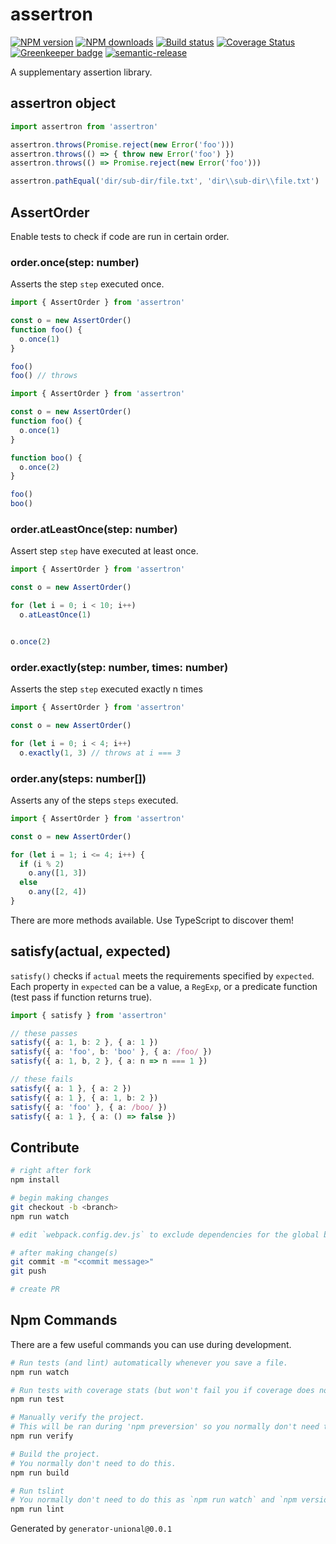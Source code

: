 # assertron

[![NPM version][npm-image]][npm-url]
[![NPM downloads][downloads-image]][downloads-url]
[![Build status][travis-image]][travis-url]
[![Coverage Status][coveralls-image]][coveralls-url]
[![Greenkeeper badge](https://badges.greenkeeper.io/unional/assertron.svg)](https://greenkeeper.io/)
[![semantic-release](https://img.shields.io/badge/%20%20%F0%9F%93%A6%F0%9F%9A%80-semantic--release-e10079.svg)](https://github.com/semantic-release/semantic-release)

A supplementary assertion library.

## assertron object

```ts
import assertron from 'assertron'

assertron.throws(Promise.reject(new Error('foo')))
assertron.throws(() => { throw new Error('foo') })
assertron.throws(() => Promise.reject(new Error('foo')))

assertron.pathEqual('dir/sub-dir/file.txt', 'dir\\sub-dir\\file.txt')
```

## AssertOrder

Enable tests to check if code are run in certain order.

### order.once(step: number)

Asserts the step `step` executed once.

```ts
import { AssertOrder } from 'assertron'

const o = new AssertOrder()
function foo() {
  o.once(1)
}

foo()
foo() // throws
```

```ts
import { AssertOrder } from 'assertron'

const o = new AssertOrder()
function foo() {
  o.once(1)
}

function boo() {
  o.once(2)
}

foo()
boo()
```

### order.atLeastOnce(step: number)

Assert step `step` have executed at least once.

```ts
import { AssertOrder } from 'assertron'

const o = new AssertOrder()

for (let i = 0; i < 10; i++)
  o.atLeastOnce(1)


o.once(2)
```

### order.exactly(step: number, times: number)

Asserts the step `step` executed exactly n times

```ts
import { AssertOrder } from 'assertron'

const o = new AssertOrder()

for (let i = 0; i < 4; i++)
  o.exactly(1, 3) // throws at i === 3
```

### order.any(steps: number[])

Asserts any of the steps `steps` executed.

```ts
import { AssertOrder } from 'assertron'

const o = new AssertOrder()

for (let i = 1; i <= 4; i++) {
  if (i % 2)
    o.any([1, 3])
  else
    o.any([2, 4])
}
```

There are more methods available. Use TypeScript to discover them!

## satisfy(actual, expected)

`satisfy()` checks if `actual` meets the requirements specified by `expected`.
Each property in `expected` can be a value, a `RegExp`, or a predicate function (test pass if function returns true).

```ts
import { satisfy } from 'assertron'

// these passes
satisfy({ a: 1, b: 2 }, { a: 1 })
satisfy({ a: 'foo', b: 'boo' }, { a: /foo/ })
satisfy({ a: 1, b, 2 }, { a: n => n === 1 })

// these fails
satisfy({ a: 1 }, { a: 2 })
satisfy({ a: 1 }, { a: 1, b: 2 })
satisfy({ a: 'foo' }, { a: /boo/ })
satisfy({ a: 1 }, { a: () => false })
```

## Contribute

```sh
# right after fork
npm install

# begin making changes
git checkout -b <branch>
npm run watch

# edit `webpack.config.dev.js` to exclude dependencies for the global build.

# after making change(s)
git commit -m "<commit message>"
git push

# create PR
```

## Npm Commands

There are a few useful commands you can use during development.

```sh
# Run tests (and lint) automatically whenever you save a file.
npm run watch

# Run tests with coverage stats (but won't fail you if coverage does not meet criteria)
npm run test

# Manually verify the project.
# This will be ran during 'npm preversion' so you normally don't need to run this yourself.
npm run verify

# Build the project.
# You normally don't need to do this.
npm run build

# Run tslint
# You normally don't need to do this as `npm run watch` and `npm version` will automatically run lint for you.
npm run lint
```

Generated by `generator-unional@0.0.1`

[npm-image]: https://img.shields.io/npm/v/assertron.svg?style=flat
[npm-url]: https://npmjs.org/package/assertron
[downloads-image]: https://img.shields.io/npm/dm/assertron.svg?style=flat
[downloads-url]: https://npmjs.org/package/assertron
[travis-image]: https://img.shields.io/travis/unional/assertron/master.svg?style=flat
[travis-url]: https://travis-ci.org/unional/assertron?branch=master
[coveralls-image]: https://coveralls.io/repos/github/unional/assertron/badge.svg
[coveralls-url]: https://coveralls.io/github/unional/assertron
